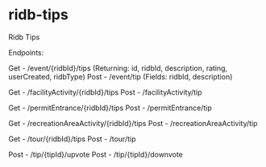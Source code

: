 # ridb-tips
Ridb Tips

Endpoints:

Get - /event/{ridbId}/tips (Returning: id, ridbId, description, rating, userCreated, ridbType)
Post - /event/tip (Fields: ridbId, description)

Get - /facilityActivity/{ridbId}/tips
Post - /facilityActivity/tip

Get - /permitEntrance/{ridbId}/tips
Post - /permitEntrance/tip

Get - /recreationAreaActivity/{ridbId}/tips
Post - /recreationAreaActivity/tip

Get - /tour/{ridbId}/tips
Post - /tour/tip

Post - /tip/{tipId}/upvote
Post - /tip/{tipId}/downvote